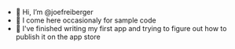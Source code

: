 - 👋 Hi, I’m @joefreiberger
- 👀 I come here occasionaly for sample code
- 🌱 I've finished writing my first app and trying to figure out how to publish it on the app store

<!---
joefreiberger/joefreiberger is a ✨ special ✨ repository because its `README.md` (this file) appears on your GitHub profile.
You can click the Preview link to take a look at your changes.
--->
